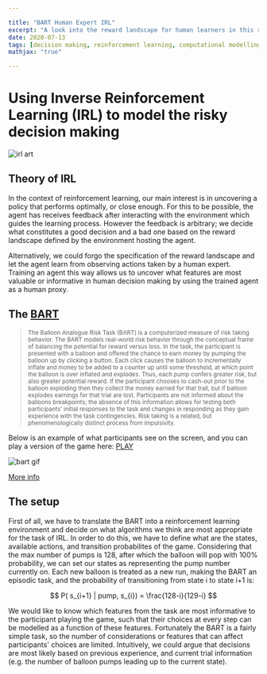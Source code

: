 ```yaml
---

title: "BART Human Expert IRL"
excerpt: "A look into the reward landscape for human learners in this risky decision making task."
date: 2020-07-13
tags: [decision making, reinforcement learning, computational modelling, irl]
mathjax: "true"

---
```


# Using Inverse Reinforcement Learning (IRL) to model the risky decision making

<img src="{{ site.url }}{{ site.baseurl }}/images/irlBART/irl.jpg" alt="irl art">


## Theory of IRL

In the context of reinforcement learning, our main interest is in uncovering a policy that performs optimally, or close enough. For this to be possible, the agent has receives feedback after interacting with the environment which guides the learning process. However the feedback is arbitrary; we decide what constitutes a good decision and a bad one based on the reward landscape defined by the environment hosting the agent.

Alternatively, we could forgo the specification of the reward landscape and let the agent learn from observing actions taken by a human expert. Training an agent this way allows us to uncover what features are most valuable or informative in human decision making by using the trained agent as a human proxy.

## The [BART](http://www.impulsivity.org/measurement/BART)

<blockquote><small>The Balloon Analogue Risk Task (BART) is a computerized measure of risk taking behavior. The BART models real-world risk behavior through the conceptual frame of balancing the potential for reward versus loss. In the task, the participant is presented with a balloon and offered the chance to earn money by pumping the balloon up by clicking a button. Each click causes the balloon to incrementally inflate and money to be added to a counter up until some threshold, at which point the balloon is over inflated and explodes. Thus, each pump confers greater risk, but also greater potential reward. If the participant chooses to cash-out prior to the balloon exploding then they collect the money earned for that trail, but if balloon explodes earnings for that trial are lost. Participants are not informed about the balloons breakpoints; the absence of this information allows for testing both participants' initial responses to the task and changes in responding as they gain experience with the task contingencies. Risk taking is a related, but phenomenologically distinct process from impulsivity.</small></blockquote>

Below is an example of what participants see on the screen, and you can play a version of the game here:
[PLAY](https://www.brainturk.com/bart)

<img src="{{ site.url }}{{ site.baseurl }}/images/irlBART/bart.gif" alt="bart gif">

[More info](https://psycnet.apa.org/fulltext/2002-01194-001.pdf)
## The setup

First of all, we have to translate the BART into a reinforcement learning environment and decide on what algorithms we think are most appropriate for the task of IRL. In order to do this, we have to define what are the states, available actions, and transition probabilites of the game. Considering that the max number of pumps is 128, after which the balloon will pop with 100% probability, we can set our states as representing the pump number currently on. Each new balloon is treated as a new run, making the BART an episodic task, and the probability of transitioning from state i to state i+1 is:

$$ P( s_{i+1} | pump, s_{i}) = \frac{128-i}{129-i} $$

We would like to know which features from the task are most informative to the participant playing the game, such that their choices at every step can be modelled as a function of these features. Fortunately the BART is a fairly simple task, so the number of considerations or features that can affect participants' choices are limited. Intuitively, we could argue that decisions are most likely based on previous experience, and current trial information (e.g. the number of balloon pumps leading up to the current state). 




